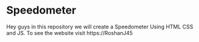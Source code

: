 # Speedometer
Hey guys in this repository we will create a Speedometer Using HTML CSS and JS. To see the website visit https://RoshanJ45
